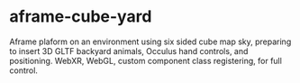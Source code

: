# aframe-cube-yard
 Aframe plaform on an environment using six sided cube map sky, preparing to insert 3D GLTF backyard animals, Occulus hand controls, and positioning. WebXR, WebGL, custom component class registering, for full control.
